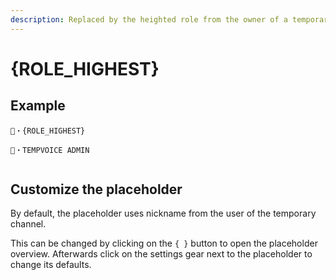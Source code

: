 ```yaml
---
description: Replaced by the heighted role from the owner of a temporary channel.
---
```


# {ROLE\_HIGHEST}

## Example

```
🐨・{ROLE_HIGHEST}
```

```
🐨・TEMPVOICE ADMIN
```

<figure><img src="../../.gitbook/assets/Screenshot 2024-11-16 181306.png" alt=""><figcaption></figcaption></figure>

## Customize the placeholder

By default, the placeholder uses nickname from the user of the temporary channel.

This can be changed by clicking on the `{ }` button to open the placeholder overview. Afterwards click on the settings gear next to the placeholder to change its defaults.

<figure><img src="../../.gitbook/assets/image.png" alt=""><figcaption></figcaption></figure>
